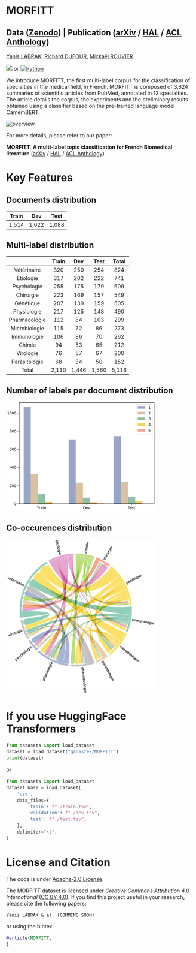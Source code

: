 # MORFITT

## Data ([Zenodo](ddd)) | Publication ([arXiv](ddd) / [HAL](ddd) / [ACL Anthology](ddd)) 
[Yanis LABRAK](https://www.linkedin.com/in/yanis-labrak-8a7412145/), [Richard DUFOUR](https://cv.hal.science/richard-dufour), [Mickaël ROUVIER](https://cv.hal.science/mickael-rouvier)

[![](https://colab.research.google.com/assets/colab-badge.svg)](https://colab.research.google.com/drive/115EixHBcjf-se6xQeaTwZWE1i4idTNbm?usp=sharing) or [![Python](https://img.shields.io/badge/python-3670A0?style=for-the-badge&logo=python&logoColor=ffdd54)](https://github.com/qanastek/MORFITT/blob/main/TrainTransformers.py)

We introduce MORFITT, the first multi-label corpus for the classification of specialties in the medical field, in French. MORFITT is composed of 3,624 summaries of scientific articles from PubMed, annotated in 12 specialties. The article details the corpus, the experiments and the preliminary results obtained using a classifier based on the pre-trained language model CamemBERT.

![overview](ddd)

For more details, please refer to our paper:

**MORFITT: A multi-label topic classification for French Biomedical literature** ([arXiv](ddd) / [HAL](ddd) / [ACL Anthology](ddd))


# Key Features

## Documents distribution

| Train |  Dev  | Test  |
|-------|-------|-------|
| 1,514 | 1,022 | 1,088 |

## Multi-label distribution

|               | Train |  Dev  |  Test | Total |
|:----------------------:|:--------------:|:--------------:|:--------------:|:--------------:|
|  Vétérinaire  |       320      |       250      |       254      |  824  |
|   Étiologie   |       317      |       202      |       222      |  741  |
|  Psychologie  |       255      |       175      |       179      |  609  |
|   Chirurgie   |       223      |       169      |       157      |  549  |
|   Génétique   |       207      |       139      |       159      |  505  |
|  Physiologie  |       217      |       125      |       148      |  490  |
| Pharmacologie |       112      |       84       |       103      |  299  |
| Microbiologie |       115      |       72       |       86       |  273  |
|  Immunologie  |       106      |       86       |       70       |  262  |
|     Chimie    |       94       |       53       |       65       |  212  |
|   Virologie   |       76       |       57       |       67       |  200  |
| Parasitologie |       68       |       34       |       50       |  152  |
|     Total     | 2,110 | 1,446 | 1,560 | 5,116 |


## Number of labels per document distribution

<p align="left">
  <img src="https://github.com/qanastek/MORFITT/raw/main/images/distributions_nbr_elements_colors.png" alt="drawing" width="400"/>
</p>

## Co-occurences distribution

<p align="left">
  <img src="https://github.com/qanastek/MORFITT/raw/main/images/distributions_co-references-fixed.png" alt="drawing" width="400"/>
</p>

# If you use HuggingFace Transformers

```python
from datasets import load_dataset
dataset = load_dataset("qanastek/MORFITT")
print(dataset)
```

or

```python
from datasets import load_dataset
dataset_base = load_dataset(
    'csv',
    data_files={
        'train': f"./train.tsv",
        'validation': f"./dev.tsv",
        'test': f"./test.tsv",
    },
    delimiter="\t",
)
```

# License and Citation

The code is under [Apache-2.0 License](./LICENSE).

The MORFITT dataset is licensed under *Creative Commons Attribution 4.0 International* ([CC BY 4.0](https://creativecommons.org/licenses/by/4.0/)).
If you find this project useful in your research, please cite the following papers:

```plain
Yanis LABRAK & al. (COMMING SOON)
```

or using the bibtex:

```bibtex
@article{MORFITT,
}
```
     
